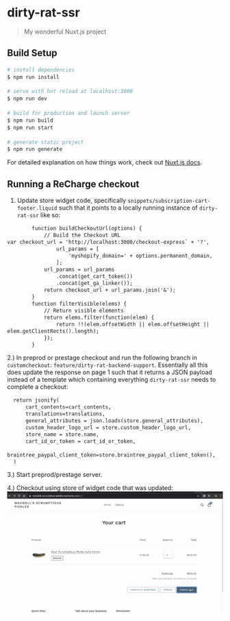 # dirty-rat-ssr

> My wonderful Nuxt.js project

## Build Setup

``` bash
# install dependencies
$ npm run install

# serve with hot reload at localhost:3000
$ npm run dev

# build for production and launch server
$ npm run build
$ npm run start

# generate static project
$ npm run generate
```

For detailed explanation on how things work, check out [Nuxt.js docs](https://nuxtjs.org).



## Running a ReCharge checkout
1. Update store widget code, specifically `snippets/subscription-cart-footer.liquid` such that it points to a locally running instance of `dirty-rat-ssr` like so:

```
		function buildCheckoutUrl(options) {
			// Build the Checkout URL
var checkout_url = 'http://localhost:3000/checkout-express` + '?',
				url_params = [
					'myshopify_domain=' + options.permanent_domain,
				];
			url_params = url_params
				.concat(get_cart_token())
				.concat(get_ga_linker());
			return checkout_url + url_params.join('&');
		}
		function filterVisible(elems) {
			// Return visible elements
			return elems.filter(function(elem) {
				return !!(elem.offsetWidth || elem.offsetHeight || elem.getClientRects().length);
			});
		}
```

2.) In preprod or prestage checkout and run the following branch in `customcheckout`: `feature/dirty-rat-backend-support`. Essentially all this does update the response on page 1 such that it returns a JSON payload instead of a template which containing everything `dirty-rat-ssr` needs to complete a checkout:

```
  return jsonify(
      cart_contents=cart_contents,
      translations=translations,
      general_attributes = json.loads(store.general_attributes),
      custom_header_logo_url = store.custom_header_logo_url,
      store_name = store.name,
      cart_id_or_token = cart_id_or_token, 
      braintree_paypal_client_token=store.braintree_paypal_client_token(),
  )
```

3.) Start preprod/prestage server.

4.) Checkout using store of widget code that was updated: ![](demo.gif)